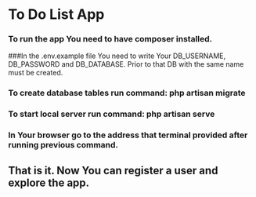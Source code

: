 # To Do List App
### To run the app You need to have composer installed.
###In the .env.example file You need to write Your DB_USERNAME, DB_PASSWORD and DB_DATABASE. Prior to that DB with the same name must be created.
### To create database tables run command: php artisan migrate
### To start local server run command: php artisan serve
### In Your browser go to the address that terminal provided after running previous command.


## That is it. Now You can register a user and explore the app.

